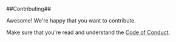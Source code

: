 ##Contributing##

Awesome! We're happy that you want to contribute.

Make sure that you're read and understand the [Code of Conduct](CODE_OF_CONDUCT.md).
